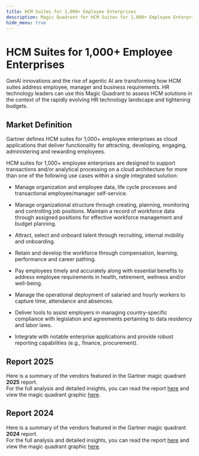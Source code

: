 ```yaml
---
title: HCM Suites for 1,000+ Employee Enterprises
description: Magic Quadrant for HCM Suites for 1,000+ Employee Enterprises
hide_menu: true
---
```


# HCM Suites for 1,000+ Employee Enterprises

GenAI innovations and the rise of agentic AI are transforming how HCM suites address employee, manager and business requirements. HR technology leaders can use this Magic Quadrant to assess HCM solutions in the context of the rapidly evolving HR technology landscape and tightening budgets.

## Market Definition

Gartner defines HCM suites for 1,000+ employee enterprises as cloud applications that deliver functionality for attracting, developing, engaging, administering and rewarding employees.

HCM suites for 1,000+ employee enterprises are designed to support transactions and/or analytical processing on a cloud architecture for more than one of the following use cases within a single integrated solution:

- Manage organization and employee data, life cycle processes and transactional employee/manager self-service.

- Manage organizational structure through creating, planning, monitoring and controlling job positions. Maintain a record of workforce data through assigned positions for effective workforce management and budget planning.

- Attract, select and onboard talent through recruiting, internal mobility and onboarding.

- Retain and develop the workforce through compensation, learning, performance and career pathing.

- Pay employees timely and accurately along with essential benefits to address employee requirements in health, retirement, wellness and/or well-being.

- Manage the operational deployment of salaried and hourly workers to capture time, attendance and absences.

- Deliver tools to assist employers in managing country-specific compliance with legislation and agreements pertaining to data residency and labor laws.

- Integrate with notable enterprise applications and provide robust reporting capabilities (e.g., finance, procurement).

## Report 2025

Here is a summary of the vendors featured in the Gartner magic quadrant **2025** report. <br/>For the full analysis and detailed insights, you can read the report
<a href="/docs/2025/hcm-suites-for-1,000+-employee-enterprises.pdf" target="_blank" rel="noopener noreferrer">here</a>
and view the magic quadrant graphic
<a href="/docs/2025/hcm-suites-for-1,000+-employee-enterprises.png" target="_blank" rel="noopener noreferrer">here</a>.

## Report 2024

Here is a summary of the vendors featured in the Gartner magic quadrant **2024** report. <br/>For the full analysis and detailed insights, you can read the report
<a href="/docs/2024/hcm-suites-for-1,000+-employee-enterprises.pdf" target="_blank" rel="noopener noreferrer">here</a>
and view the magic quadrant graphic
<a href="/docs/2024/hcm-suites-for-1,000+-employee-enterprises.png" target="_blank" rel="noopener noreferrer">here</a>.
